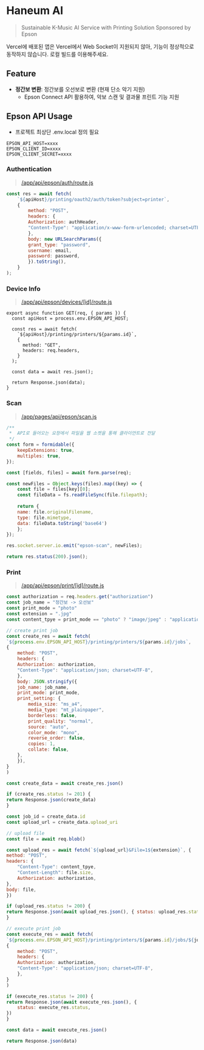 # Haneum AI
> Sustainable K-Music AI Service with Printing Solution Sponsored by Epson

Vercel에 배포된 앱은 Vercel에서 Web Socket이 지원되지 않아, 기능이 정상적으로 동작하지 않습니다. 로컬 빌드를 이용해주세요.

## Feature
- **정간보 변환**: 정간보를 오선보로 변환 (현재 단소 악기 지원)
  - Epson Connect API 활용하여, 악보 스캔 및 결과물 프린트 기능 지원

## Epson API Usage

- 프로젝트 최상단 .env.local 정의 필요
```shell
EPSON_API_HOST=xxxx
EPSON_CLIENT_ID=xxxx
EPSON_CLIENT_SECRET=xxxx
```

### Authentication
> [/app/api/epson/auth/route.js](https://github.com/bonomoon/haneum-ai-app/blob/main/app/api/epson/auth/route.js)

```javascript
const res = await fetch(
    `${apiHost}/printing/oauth2/auth/token?subject=printer`,
    {
        method: "POST",
        headers: {
        Authorization: authHeader,
        "Content-Type": "application/x-www-form-urlencoded; charset=UTF-8",
        },
        body: new URLSearchParams({
        grant_type: "password",
        username: email,
        password: password,
        }).toString(),
    }
);
```

### Device Info
> [/app/api/epson/devices/\[id\]/route.js](https://github.com/bonomoon/haneum-ai-app/blob/main/app/api/epson/devices/[id]/route.js)
```
export async function GET(req, { params }) {
  const apiHost = process.env.EPSON_API_HOST;

  const res = await fetch(
    `${apiHost}/printing/printers/${params.id}`,
    {
      method: "GET",
      headers: req.headers,
    }
  );

  const data = await res.json();
  
  return Response.json(data);
}
```

### Scan
> [/app/pages/api/epson/scan.js](https://github.com/bonomoon/haneum-ai-app/blob/main/app/pages/api/epson/scan.js)

```javascript
/**
 *  API로 들어오는 요청에서 파일을 웹 소켓을 통해 클라이언트로 전달
 */
const form = formidable({
    keepExtensions: true,
    multiples: true,
});

const [fields, files] = await form.parse(req);

const newFiles = Object.keys(files).map((key) => {
    const file = files[key][0];
    const fileData = fs.readFileSync(file.filepath);
    
    return {
    name: file.originalFilename,
    type: file.mimetype,
    data: fileData.toString('base64')
    };
});

res.socket.server.io.emit("epson-scan", newFiles);

return res.status(200).json();

```


### Print
> [/app/api/epson/print/\[id\]/route.js](https://github.com/bonomoon/haneum-ai-app/blob/main/app/api/epson/print/[id]/route.js)

```javascript
const authorization = req.headers.get("authorization")
const job_name = "정간보 -> 오선보"
const print_mode = "photo"
const extension = ".jpg"
const content_tpye = print_mode == "photo" ? "image/jpeg" : "application/pdf"

// create print job
const create_res = await fetch(
`${process.env.EPSON_API_HOST}/printing/printers/${params.id}/jobs`,
{
    method: "POST",
    headers: {
    Authorization: authorization,
    "Content-Type": "application/json; charset=UTF-8",
    },
    body: JSON.stringify({
    job_name: job_name,
    print_mode: print_mode,
    print_setting: {
        media_size: "ms_a4",
        media_type: "mt_plainpaper",
        borderless: false,
        print_quality: "normal",
        source: "auto",
        color_mode: "mono",
        reverse_order: false,
        copies: 1,
        collate: false,
    },
    }),
}
)

const create_data = await create_res.json()

if (create_res.status != 201) {
return Response.json(create_data)
}

const job_id = create_data.id
const upload_url = create_data.upload_uri

// upload file
const file = await req.blob()

const upload_res = await fetch(`${upload_url}&File=1${extension}`, {
method: "POST",
headers: {
    "Content-Type": content_tpye,
    "Content-Length": file.size,
    Authorization: authorization,
},
body: file,
})

if (upload_res.status != 200) {
return Response.json(await upload_res.json(), { status: upload_res.status })
}

// execute print job
const execute_res = await fetch(
`${process.env.EPSON_API_HOST}/printing/printers/${params.id}/jobs/${job_id}/print`,
{
    method: "POST",
    headers: {
    Authorization: authorization,
    "Content-Type": "application/json; charset=UTF-8",
    },
}
)

if (execute_res.status != 200) {
return Response.json(await execute_res.json(), {
    status: execute_res.status,
})
}

const data = await execute_res.json()

return Response.json(data)

```
